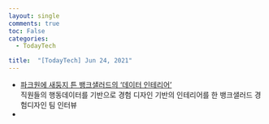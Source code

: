 ```yaml
---
layout: single
comments: true
toc: False
categories:
  - TodayTech

title:  "[TodayTech] Jun 24, 2021"
---
```

- [파크원에 새둥지 튼 뱅크샐러드의 ‘데이터 인테리어’](https://byline.network/2021/02/25-127/)    
  직원들의 행동데이터를 기반으로 경험 디자인 기반의 인테리어를 한 뱅크샐러드 경험디자인 팀 인터뷰
- 
